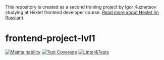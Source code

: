 ##

This repository is created as a second training project by Igor Kuznetsov studying at Hexlet frontend developer course. [Read more about Hexlet (in Russian)](https://ru.hexlet.io/pages/about?utm_source=github&utm_medium=link&utm_campaign=nodejs-package).

# frontend-project-lvl1 ####

[![Maintainability](https://api.codeclimate.com/v1/badges/791411c2edebbac2b3d9/maintainability)](https://codeclimate.com/github/igorkuznetsov1972/frontend-project-lvl2/maintainability)
[![Test Coverage](https://api.codeclimate.com/v1/badges/791411c2edebbac2b3d9/test_coverage)](https://codeclimate.com/github/igorkuznetsov1972/frontend-project-lvl2/test_coverage)
[![Linter&Tests](https://github.com/igorkuznetsov1972/frontend-project-lvl2/workflows/LinterJestCoverage/badge.svg)](https://github.com/igorkuznetsov1972/frontend-project-lvl2/actions?query=workflow%3ALinterJestCoverage)
